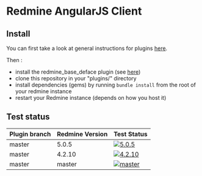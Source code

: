 Redmine AngularJS Client
========================

Install
-------

You can first take a look at general instructions for plugins [here](http://www.redmine.org/wiki/redmine/Plugins).

Then :

* install the redmine_base_deface plugin (see [here](https://github.com/jbbarth/redmine_base_deface))
* clone this repository in your "plugins/" directory
* install dependencies (gems) by running `bundle install` from the root of your redmine instance
* restart your Redmine instance (depends on how you host it)

Test status
----------


|Plugin branch| Redmine Version | Test Status      |
|-------------|-----------------|------------------|
|master       | 5.0.5           | [![5.0.5][1]][5] |
|master       | 4.2.10          | [![4.2.10][2]][5]|
|master       | master          | [![master][4]][5]|

[1]: https://github.com/nanego/redmine_angular_ui/actions/workflows/5_0_5.yml/badge.svg
[2]: https://github.com/nanego/redmine_angular_ui/actions/workflows/4_2_10.yml/badge.svg
[4]: https://github.com/nanego/redmine_angular_ui/actions/workflows/master.yml/badge.svg
[5]: https://github.com/nanego/redmine_angular_ui/actions
